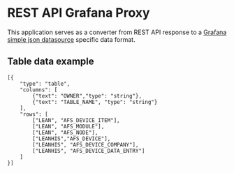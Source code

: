 # REST API Grafana Proxy

This application serves as a converter from REST API response to a [Grafana simple json
datasource](https://github.com/grafana/simple-json-datasource) specific data format.

## Table data example

```
[{
    "type": "table",
    "columns": [
        {"text": "OWNER","type": "string"},
        {"text": "TABLE_NAME", "type": "string"}
    ],
    "rows": [
        ["LEAN", "AFS_DEVICE_ITEM"],
        ["LEAN", "AFS_MODULE"],
        ["LEAN", "AFS_NODE"],
        ["LEANHIS","AFS_DEVICE"],
        ["LEANHIS", "AFS_DEVICE_COMPANY"],
        ["LEANHIS", "AFS_DEVICE_DATA_ENTRY"]
    ]
}]
```